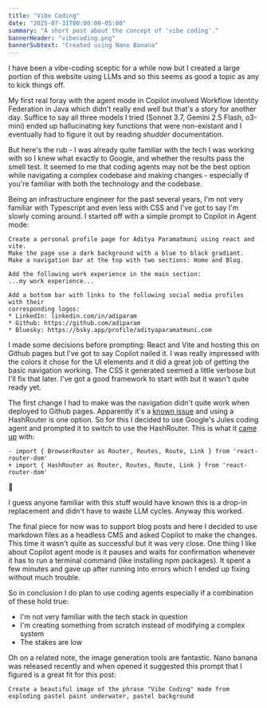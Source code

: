 ```yaml
---
title: "Vibe Coding"
date: "2025-07-31T00:00:00-05:00"
summary: "A short post about the concept of 'vibe coding'."
bannerHeader: "vibecoding.png"
bannerSubtext: "Created using Nano Banana"
---
```


I have been a vibe-coding sceptic for a while now but I created a large portion of this website using LLMs and so this seems as good a topic as any to kick things off.

My first real foray with the agent mode in Copilot involved Workflow Identity Federation in Java which didn't really end well but that's a story for another day. Suffice to say all three models I tried (Sonnet 3.7, Gemini 2.5 Flash, o3-mini) ended up hallucinating key functions that were non-existant and I eventually had to figure it out by reading *shudder* documentation.

But here's the rub - I was already quite familiar with the tech I was working with so I knew what exactly to Google, and whether the results pass the smell test. It seemed to me that coding agents may not be the best option while navigating a complex codebase and making changes -  especially if you're familiar with both the technology and the codebase. 

Being an infrastructure engineer for the past several years, I'm not very familiar with Typescript and even less with CSS and I've got to say I'm slowly coming around. I started off with a simple prompt to Copilot in Agent mode:

```
Create a personal profile page for Aditya Paramatmuni using react and vite.
Make the page use a dark background with a blue to black gradiant.
Make a navigation bar at the top with two sections: Home and Blog.

Add the following work experience in the main section:
...my work experience...

Add a bottom bar with links to the following social media profiles with their
corresponding logos:
* LinkedIn: linkedin.com/in/adiparam
* Github: https://github.com/adiparam
* Bluesky: https://bsky.app/profile/adityaparamatmuni.com
```

I made some decisions before prompting: React and Vite and hosting this on Github pages but I've got to say Copilot nailed it. I was really impressed with the colors it chose for the UI elements and it did a great job of getting the basic navigation working. The CSS it generated seemed a little verbose but I'll fix that later. I've got a good framework to start with but it wasn't quite ready yet.

The first change I had to make was the navigation didn't quite work when deployed to Github pages. Apparently it's a [known issue](https://create-react-app.dev/docs/deployment/#serving-apps-with-client-side-routing) and using a HashRouter is one option. So for this I decided to use Google's Jules coding agent and prompted it to switch to use the HashRouter. This is what it [came up](https://github.com/adiparam/adiparam.github.io/pull/6/commits/71374b70cc375996ee9cde514a8b9ea07b3be87e) with:

```
- import { BrowserRouter as Router, Routes, Route, Link } from 'react-router-dom'
+ import { HashRouter as Router, Routes, Route, Link } from 'react-router-dom'
```

🤨

I guess anyone familiar with this stuff would have known this is a drop-in replacement and didn't have to waste LLM cycles. Anyway this worked.

The final piece for now was to support blog posts and here I decided to use markdown files as a headless CMS and asked Copilot to make the changes. This time it wasn't quite as successful but it was very close. One thing I like about Copilot agent mode is it pauses and waits for confirmation whenever it has to run a terminal command (like installing npm packages). It spent a few minutes and gave up after running into errors which I ended up fixing without much trouble.

So in conclusion I do plan to use coding agents especially if a combination of these hold true:
 - I'm not very familiar with the tech stack in question
 - I'm creating something from scratch instead of modifying a complex system
 - The stakes are low

Oh on a related note, the image generation tools are fantastic. Nano banana was released recently and when opened it suggested this prompt that I figured is a great fit for this post:

```
Create a beautiful image of the phrase "Vibe Coding" made from 
exploding pastel paint underwater, pastel background
```

